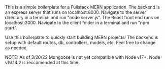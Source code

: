 This is a simple boilerplate for a Fullstack MERN application.
The backend is an express server that runs on localhost:8000. Navigate to the server directory in a terminal and run "node server.js".
The React front end runs on localhost:3000. Navigate to the client folder in a terminal and run "npm start".

Use this boilerplate to quickly start building MERN projects!
The backend is setup with default routes, db, controllers, models, etc. Feel free to change as needed. 

NOTE: As of 3/20/22 Mongoose is not yet compatible with Node v17+. Node v16.14.2 is reccomended at this time. 